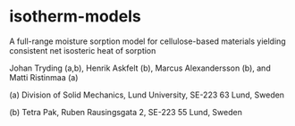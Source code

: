 # isotherm-models
A full-range moisture sorption model for cellulose-based materials
yielding consistent net isosteric heat of sorption

Johan Tryding (a,b), Henrik Askfelt (b), Marcus Alexandersson (b), and Matti Ristinmaa (a)

(a) Division of Solid Mechanics, Lund University, SE-223 63 Lund, Sweden 

(b) Tetra Pak, Ruben Rausingsgata 2, SE-223 55 Lund, Sweden

